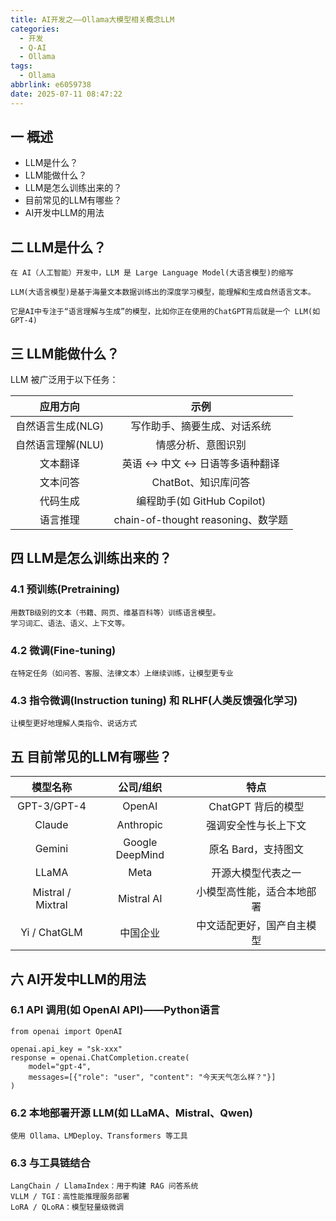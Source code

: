 ```yaml
---
title: AI开发之——Ollama大模型相关概念LLM
categories:
  - 开发
  - Q-AI
  - Ollama
tags:
  - Ollama
abbrlink: e6059738
date: 2025-07-11 08:47:22
---
```

## 一 概述

* LLM是什么？
* LLM能做什么？
* LLM是怎么训练出来的？
* 目前常见的LLM有哪些？
* AI开发中LLM的用法

<!--more-->

## 二 LLM是什么？

```
在 AI（人工智能）开发中，LLM 是 Large Language Model(大语言模型)的缩写

LLM(大语言模型)是基于海量文本数据训练出的深度学习模型，能理解和生成自然语言文本。

它是AI中专注于“语言理解与生成”的模型，比如你正在使用的ChatGPT背后就是一个 LLM(如 GPT-4)
```

## 三 LLM能做什么？

LLM 被广泛用于以下任务：

|     应用方向      |                示例                |
| :---------------: | :--------------------------------: |
| 自然语言生成(NLG) |    写作助手、摘要生成、对话系统    |
| 自然语言理解(NLU) |         情感分析、意图识别         |
|     文本翻译      | 英语 <-> 中文 <-> 日语等多语种翻译 |
|     文本问答      |        ChatBot、知识库问答         |
|     代码生成      |    编程助手(如 GitHub Copilot)     |
|     语言推理      | chain-of-thought reasoning、数学题 |

## 四 LLM是怎么训练出来的？

### 4.1 预训练(Pretraining)

```
用数TB级别的文本（书籍、网页、维基百科等）训练语言模型。
学习词汇、语法、语义、上下文等。
```

### 4.2 微调(Fine-tuning)

```
在特定任务（如问答、客服、法律文本）上继续训练，让模型更专业
```

### 4.3 指令微调(Instruction tuning) 和 RLHF(人类反馈强化学习)

```
让模型更好地理解人类指令、说话方式
```

## 五 目前常见的LLM有哪些？

|     模型名称      |    公司/组织    |            特点            |
| :---------------: | :-------------: | :------------------------: |
|    GPT-3/GPT-4    |     OpenAI      |     ChatGPT 背后的模型     |
|      Claude       |    Anthropic    |    强调安全性与长上下文    |
|      Gemini       | Google DeepMind |    原名 Bard，支持图文     |
|       LLaMA       |      Meta       |     开源大模型代表之一     |
| Mistral / Mixtral |   Mistral AI    | 小模型高性能，适合本地部署 |
|   Yi / ChatGLM    |    中国企业     | 中文适配更好，国产自主模型 |

## 六 AI开发中LLM的用法

### 6.1 API 调用(如 OpenAI API)——Python语言

```
from openai import OpenAI

openai.api_key = "sk-xxx"
response = openai.ChatCompletion.create(
    model="gpt-4",
    messages=[{"role": "user", "content": "今天天气怎么样？"}]
)
```

### 6.2 本地部署开源 LLM(如 LLaMA、Mistral、Qwen)

```
使用 Ollama、LMDeploy、Transformers 等工具
```

### 6.3 与工具链结合

```
LangChain / LlamaIndex：用于构建 RAG 问答系统
VLLM / TGI：高性能推理服务部署
LoRA / QLoRA：模型轻量级微调
```

